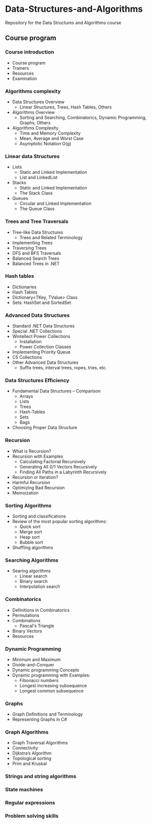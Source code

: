 # Data-Structures-and-Algorithms
Repository for the Data Structures and Algorithms course

##  Course program

###   Course introduction
<!-- 0.5 hours -->

*   Course program
*   Trainers
*   Resources
*   Examination

###   Algorithms complexity
<!-- 2 hours, Niki -->

*   Data Structures Overview
    *   Linear Structures, Trees, Hash Tables, Others
*   Algorithms Overview
    *   Sorting and Searching, Combinatorics, Dynamic Programming, Graphs, Others
*   Algorithms Complexity
    *   Time and Memory Complexity
    *   Mean, Average and Worst Case
    *   Asymptotic Notation O(g)

###   Linear data Structures
<!-- 2 hours, Doncho -->

*   Lists
    *   Static and Linked Implementation
    *   List<T> and  LinkedList<T>
*   Stacks
    *   Static and Linked Implementation
    *   The Stack<T> Class
*   Queues
    *   Circular and Linked Implementation
    *   The Queue<T> Class

###   Trees and Tree Traversals
<!-- 2.5 hours, Doncho -->

*   Tree-like Data Structures
    *   Trees and Related Terminology
*   Implementing Trees
*   Traversing Trees
*   DFS and BFS Traversals
*   Balanced Search Trees
*   Balanced Trees in .NET

###   Hash tables
<!-- 2.5 hours, Doncho -->
<!-- +1h workshop, Doncho  -->

*   Dictionaries
*   Hash Tables
*   Dictionary<TKey, TValue> Class
*   Sets: HashSet<T> and SortedSet<T>

###   Advanced Data Structures
<!-- 1.5 hours, Ivo -->

*   Standard .NET Data Structures
*   Special .NET Collections
*   Wintellect Power Collections
    *   Installation
    *   Power Collection Classes
*   Implementing Priority Queue
*   C5 Collections
*   Other Advanced Data Structures
    *   Suffix trees, interval trees, ropes, tries, etc.

###   Data Structures Efficiency

*   Fundamental Data Structures – Comparison
    *   Arrays
    *   Lists
    *   Trees
    *   Hash-Tables
    *   Sets
    *   Bags
*   Choosing Proper Data Structure

###   Recursion
<!-- 1.5 hours, Evlogi -->

*   What is Recursion?
*   Recursion with Examples
    *   Calculating Factorial Recursively
    *   Generating All 0/1 Vectors Recursively
    *   Finding All Paths in a Labyrinth Recursively
*   Recursion or Iteration?
*   Harmful Recursion
*   Optimizing Bad Recursion
*   Memoization

###   Sorting Algorithms
<!-- 1 hour, Evlogi -->

*   Sorting and classifications
*   Review of the most popular sorting algorithms:
    *   Quick sort
    *   Merge sort
    *   Heap sort
    *   Bubble sort
*   Shuffling algorithms

###   Searching Algorithms
<!-- 1 hour, Evlogi -->

*   Searing algorithms
    *   Linear search
    *   Binary search
    *   Interpolation search

###   Combinatorics
<!-- 2 hours, Ivo -->

*   Definitions in Combinatorics
*   Permutations
*   Combinations
    *   Pascal's Triangle
*   Binary Vectors
*   Resources

###   Dynamic Programming
<!-- 3.5 hours, Doncho -->

*   Minimum and Maximum
*   Divide-and-Conquer
*   Dynamic programming Concepts
*   Dynamic programming with Examples:
    *   Fibonacci numbers
    *   Longest increasing subsequence
    *   Longest common subsequence

###   Graphs
<!-- 1.5 hours, Niki  -->

*   Graph Definitions and Terminology
*   Representing Graphs in C#

###   Graph Algorithms
<!-- 2 hours, Niki  -->

*   Graph Traversal Algorithms
*   Connectivity
*   Dijkstra’s Algorithm
*   Topological sorting
*   Prim and Kruskal

###   Strings and string algorithms
<!-- unknown, maybe 3 hours,   -->

###   State machines
<!-- unknown, maybe 1.5 hours,   -->

###   Regular expressions
<!-- unknown, maybe 1 hour,   -->

###   Problem solving skills
